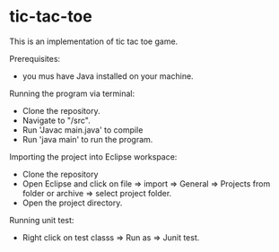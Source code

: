 # tic-tac-toe
This is an implementation of tic tac toe game.

Prerequisites:
* you mus have Java installed on your machine.

Running the program via terminal:
* Clone the repository.
* Navigate to "/src".
* Run 'Javac main.java' to compile 
* Run 'java main' to run the program.

Importing the project into Eclipse workspace:
* Clone the repository
* Open Eclipse and click on file => import => General => Projects from folder or archive => select project folder.
* Open the project directory.

Running unit test:
* Right click on test classs  => Run as => Junit test.
